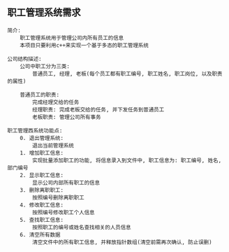 

## 职工管理系统需求
    
    简介:
        职工管理系统用于管理公司内所有员工的信息
        本项目只要利用c++来实现一个基于多态的职工管理系统
    
    公司结构描述:
        公司中职工分为三类:
            普通员工, 经理, 老板(每个员工都有职工编号, 职工姓名, 职工岗位, 以及职责的属性)
        
        普通员工的职责:
            完成经理交给的任务
            经理职责: 完成老板交给的任务, 并下发任务到普通员工
            老板职责: 管理公司所有事务
    
    职工管理西系统功能点:
        0. 退出管理系统: 
            退出当前管理系统
        1. 增加职工信息: 
            实现批量添加职工的功能, 将信息录入到文件中, 职工信息为: 职工编号, 姓名, 部门编号
        2. 显示职工信息:
            显示公司内部所有职工的信息
        3. 删除离职职工:
            按照编号删除离职职工
        4. 修改职工信息:
            按照编号修改职工个人信息
        5. 查找职工信息:
            按照职工的编号或姓名查找相关的人员信息
        6. 清空所有数据
            清空文件中的所有职工信息, 并释放指针数组(清空前需再次确认, 防止误删)

            
